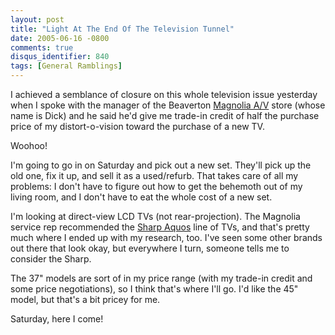 ```yaml
---
layout: post
title: "Light At The End Of The Television Tunnel"
date: 2005-06-16 -0800
comments: true
disqus_identifier: 840
tags: [General Ramblings]
---
```

I achieved a semblance of closure on this whole television issue
yesterday when I spoke with the manager of the Beaverton [Magnolia
A/V](http://www.magnoliahifi.com/) store (whose name is Dick) and he
said he'd give me trade-in credit of half the purchase price of my
distort-o-vision toward the purchase of a new TV.

 Woohoo!

 I'm going to go in on Saturday and pick out a new set. They'll pick up
the old one, fix it up, and sell it as a used/refurb. That takes care of
all my problems: I don't have to figure out how to get the behemoth out
of my living room, and I don't have to eat the whole cost of a new set.

 I'm looking at direct-view LCD TVs (not rear-projection). The Magnolia
service rep recommended the [Sharp
Aquos](http://www.sharpusa.com/products/AQUOS/) line of TVs, and that's
pretty much where I ended up with my research, too. I've seen some other
brands out there that look okay, but everywhere I turn, someone tells me
to consider the Sharp.

 The 37" models are sort of in my price range (with my trade-in credit
and some price negotiations), so I think that's where I'll go. I'd like
the 45" model, but that's a bit pricey for me.

 Saturday, here I come!
